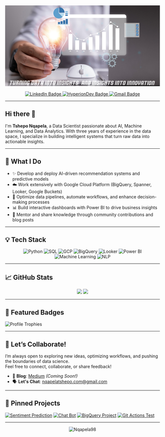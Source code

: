 ![Tshepo's GitHub Banner](https://github.com/Nqapela98/Nqapela98/blob/main/New%20Project.png)

<p align="center">
  <a href="https://www.linkedin.com/in/tshepman/">
    <img src="https://img.shields.io/badge/LinkedIn-Profile-informational?style=flat&logo=linkedin&logoColor=white&color=0D76A8" alt="LinkedIn Badge"/>
  </a>
  <a href="https://www.hyperiondev.com/portfolio/TN23070008879/">
    <img src="https://img.shields.io/badge/HyperionDev-Profile-navy?style=flat&logo=OSF&label=HyperionDev" alt="HyperionDev Badge"/>
  </a>
  <a href="mailto:nqapelatshepo.com@gmail.com">
    <img src="https://img.shields.io/badge/-Gmail-%23EA4335?style=flat&logo=Gmail&logoColor=%23EA4335&label=nqapelatshepo.com%40gmail.com" alt="Gmail Badge"/>
  </a>
</p>

---

## Hi there 👋

I'm **Tshepo Nqapela**, a Data Scientist passionate about AI, Machine Learning, and Data Analytics. With three years of experience in the data space, I specialize in building intelligent systems that turn raw data into actionable insights.

---

## 🚀 What I Do

- ✨ Develop and deploy AI-driven recommendation systems and predictive models
- ☁️ Work extensively with Google Cloud Platform (BigQuery, Spanner, Looker, Google Buckets)
- 🔄 Optimize data pipelines, automate workflows, and enhance decision-making processes
- 📊 Build interactive dashboards with Power BI to drive business insights
- 💬 Mentor and share knowledge through community contributions and blog posts

---

## 💡 Tech Stack

<div align="center">

![Python](https://img.shields.io/badge/-Python-3776AB?style=flat-square&logo=python&logoColor=white)
![SQL](https://img.shields.io/badge/-SQL-4479A1?style=flat-square&logo=postgresql&logoColor=white)
![GCP](https://img.shields.io/badge/-GCP-4285F4?style=flat-square&logo=google-cloud&logoColor=white)
![BigQuery](https://img.shields.io/badge/-BigQuery-669DF6?style=flat-square&logo=google-big-query&logoColor=white)
![Looker](https://img.shields.io/badge/-Looker-1A73E8?style=flat-square&logo=looker&logoColor=white)
![Power BI](https://img.shields.io/badge/-PowerBI-F2C811?style=flat-square&logo=powerbi&logoColor=black)
![Machine Learning](https://img.shields.io/badge/-Machine%20Learning-FF6F00?style=flat-square&logo=scikit-learn&logoColor=white)
![NLP](https://img.shields.io/badge/-NLP-4A154B?style=flat-square&logo=spaCy&logoColor=white)

</div>

---

## 📈 GitHub Stats

<p align="center">
  <img height="150" src="https://github-readme-stats.vercel.app/api?username=Nqapela98&show_icons=true&theme=radical&count_private=true" />
  <img height="150" src="https://github-readme-stats.vercel.app/api/top-langs/?username=Nqapela98&layout=compact&theme=radical" />
</p>

---

## 🌟 Featured Badges

<p>
  <img src="https://github-profile-trophy.vercel.app/?username=Nqapela98&theme=radical&margin-w=8&margin-h=8&column=7" alt="Profile Trophies" />
</p>

---

## 🤝 Let’s Collaborate!

I’m always open to exploring new ideas, optimizing workflows, and pushing the boundaries of data science.  
Feel free to connect, collaborate, or share feedback!

- 📝 **Blog**: [Medium](https://medium.com/@nqapelatshepo) *(Coming Soon!)*
- 🗣️ **Let's Chat**: nqapelatshepo.com@gmail.com

---

## 📌 Pinned Projects

[![Sentiment Prediction](https://github-readme-stats.vercel.app/api/pin/?username=Nqapela98&repo=Sentiment_prediction&theme=radical)](https://github.com/Nqapela98/Sentiment_prediction)
[![Chat Bot](https://github-readme-stats.vercel.app/api/pin/?username=Nqapela98&repo=chat_bot&theme=radical)](https://github.com/Nqapela98/chat_bot)
[![BigQuery Project](https://github-readme-stats.vercel.app/api/pin/?username=Nqapela98&repo=bigquery-project&theme=radical)](https://github.com/Nqapela98/bigquery-project)
[![Git Actions Test](https://github-readme-stats.vercel.app/api/pin/?username=Nqapela98&repo=git_actions_test&theme=radical)](https://github.com/Nqapela98/git_actions_test)

---

<p align="center">
  <img src="https://komarev.com/ghpvc/?username=Nqapela98&label=Profile%20views&color=0e75b6&style=flat" alt="Nqapela98" />
</p>

